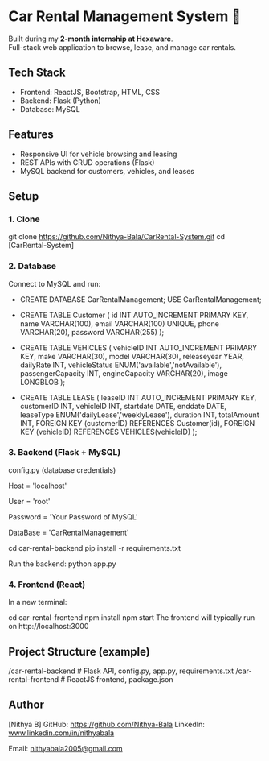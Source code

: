 # Car Rental Management System 🚗

Built during my **2-month internship at Hexaware**.  
Full-stack web application to browse, lease, and manage car rentals.

## Tech Stack
- Frontend: ReactJS, Bootstrap, HTML, CSS  
- Backend: Flask (Python)  
- Database: MySQL  

## Features
- Responsive UI for vehicle browsing and leasing  
- REST APIs with CRUD operations (Flask)  
- MySQL backend for customers, vehicles, and leases  

## Setup

### 1. Clone
git clone https://github.com/Nithya-Bala/CarRental-System.git
 cd [CarRental-System]

### 2. Database
Connect to MySQL and run:

- CREATE DATABASE CarRentalManagement;
USE CarRentalManagement;

- CREATE TABLE Customer (
    id INT AUTO_INCREMENT PRIMARY KEY,
    name VARCHAR(100),
    email VARCHAR(100) UNIQUE,
    phone VARCHAR(20),
    password VARCHAR(255)
);

- CREATE TABLE VEHICLES (
    vehicleID INT AUTO_INCREMENT PRIMARY KEY,
    make VARCHAR(30),
    model VARCHAR(30),
    releaseyear YEAR,
    dailyRate INT,
    vehicleStatus ENUM('available','notAvailable'),
    passengerCapacity INT,
    engineCapacity VARCHAR(20),
    image LONGBLOB
);

- CREATE TABLE LEASE (
    leaseID INT AUTO_INCREMENT PRIMARY KEY,
    customerID INT,
    vehicleID INT,
    startdate DATE,
    enddate DATE,
    leaseType ENUM('dailyLease','weeklyLease'),
    duration INT,
    totalAmount INT,
    FOREIGN KEY (customerID) REFERENCES Customer(id),
    FOREIGN KEY (vehicleID) REFERENCES VEHICLES(vehicleID)
);

### 3. Backend (Flask + MySQL)

config.py (database credentials)

Host = 'localhost'

User = 'root'

Password = 'Your Password of MySQL'

DataBase = 'CarRentalManagement'

cd car-rental-backend
pip install -r requirements.txt

Run the backend:
python app.py

### 4. Frontend (React)
In a new terminal:

cd car-rental-frontend
npm install
npm start
The frontend will typically run on http://localhost:3000

## Project Structure (example)

/car-rental-backend    # Flask API, config.py, app.py, requirements.txt
/car-rental-frontend   # ReactJS frontend, package.json

## Author
[Nithya B]
GitHub: https://github.com/Nithya-Bala
LinkedIn: www.linkedin.com/in/nithyabala

Email: nithyabala2005@gmail.com
